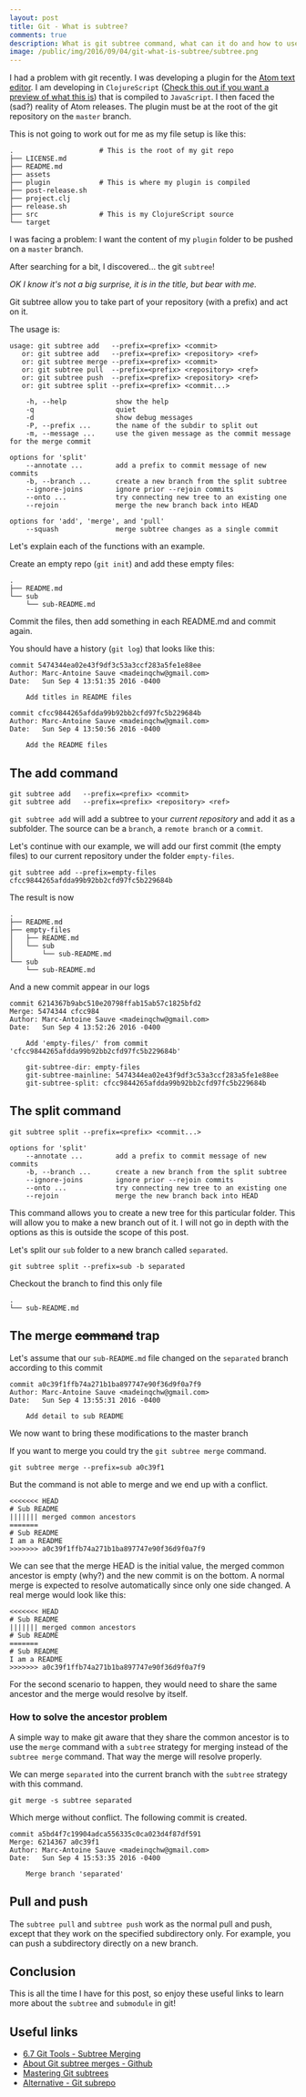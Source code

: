 ```yaml
---
layout: post
title: Git - What is subtree?
comments: true
description: What is git subtree command, what can it do and how to use it. How to manage subfolder on other branches.
image: /public/img/2016/09/04/git-what-is-subtree/subtree.png
---
```


I had a problem with git recently. I was developing a plugin for the [Atom text editor](https://atom.io/). I am developing in `ClojureScript` ([Check this out if you want a preview of what this is](http://clojurescriptkoans.com/)) that is compiled to `JavaScript`. I then faced the (sad?) reality of Atom releases. The plugin must be at the root of the git repository on the `master` branch.

This is not going to work out for me as my file setup is like this:

```
.                     # This is the root of my git repo
├── LICENSE.md
├── README.md
├── assets
├── plugin            # This is where my plugin is compiled
├── post-release.sh
├── project.clj
├── release.sh
├── src               # This is my ClojureScript source
└── target
```

I was facing a problem: I want the content of my `plugin` folder to be pushed on a `master` branch.

<!--more-->

After searching for a bit, I discovered... the git `subtree`!

*OK I know it's not a big surprise, it is in the title, but bear with me.*

Git subtree allow you to take part of your repository (with a prefix) and act on it.

The usage is:

```
usage: git subtree add   --prefix=<prefix> <commit>
   or: git subtree add   --prefix=<prefix> <repository> <ref>
   or: git subtree merge --prefix=<prefix> <commit>
   or: git subtree pull  --prefix=<prefix> <repository> <ref>
   or: git subtree push  --prefix=<prefix> <repository> <ref>
   or: git subtree split --prefix=<prefix> <commit...>

    -h, --help            show the help
    -q                    quiet
    -d                    show debug messages
    -P, --prefix ...      the name of the subdir to split out
    -m, --message ...     use the given message as the commit message for the merge commit

options for 'split'
    --annotate ...        add a prefix to commit message of new commits
    -b, --branch ...      create a new branch from the split subtree
    --ignore-joins        ignore prior --rejoin commits
    --onto ...            try connecting new tree to an existing one
    --rejoin              merge the new branch back into HEAD

options for 'add', 'merge', and 'pull'
    --squash              merge subtree changes as a single commit
```

Let's explain each of the functions with an example.

Create an empty repo (`git init`) and add these empty files:

```
.
├── README.md
└── sub
    └── sub-README.md
```

Commit the files, then add something in each README.md and commit again.

You should have a history (`git log`) that looks like this:

```
commit 5474344ea02e43f9df3c53a3ccf283a5fe1e88ee
Author: Marc-Antoine Sauve <madeinqchw@gmail.com>
Date:   Sun Sep 4 13:51:35 2016 -0400

    Add titles in README files

commit cfcc9844265afdda99b92bb2cfd97fc5b229684b
Author: Marc-Antoine Sauve <madeinqchw@gmail.com>
Date:   Sun Sep 4 13:50:56 2016 -0400

    Add the README files
```

## The **add** command

```
git subtree add   --prefix=<prefix> <commit>
git subtree add   --prefix=<prefix> <repository> <ref>
```

`git subtree add` will add a subtree to your *current repository* and add it as a subfolder. The source can be a `branch`, a `remote branch` or a `commit`.

Let's continue with our example, we will add our first commit (the empty files) to our current repository under the folder `empty-files`.

`git subtree add --prefix=empty-files cfcc9844265afdda99b92bb2cfd97fc5b229684b`

The result is now

```
.
├── README.md
├── empty-files
│   ├── README.md
│   └── sub
│       └── sub-README.md
└── sub
    └── sub-README.md
```
And a new commit appear in our logs
```
commit 6214367b9abc510e20798ffab15ab57c1825bfd2
Merge: 5474344 cfcc984
Author: Marc-Antoine Sauve <madeinqchw@gmail.com>
Date:   Sun Sep 4 13:52:26 2016 -0400

    Add 'empty-files/' from commit 'cfcc9844265afdda99b92bb2cfd97fc5b229684b'

    git-subtree-dir: empty-files
    git-subtree-mainline: 5474344ea02e43f9df3c53a3ccf283a5fe1e88ee
    git-subtree-split: cfcc9844265afdda99b92bb2cfd97fc5b229684b
```

## The **split** command

```
git subtree split --prefix=<prefix> <commit...>

options for 'split'
    --annotate ...        add a prefix to commit message of new commits
    -b, --branch ...      create a new branch from the split subtree
    --ignore-joins        ignore prior --rejoin commits
    --onto ...            try connecting new tree to an existing one
    --rejoin              merge the new branch back into HEAD
```

This command allows you to create a new tree for this particular folder. This will allow you to make a new branch out of it. I will not go in depth with the options as this is outside the scope of this post.

Let's split our `sub` folder to a new branch called `separated`.

`git subtree split --prefix=sub -b separated`

Checkout the branch to find this only file
```
.
└── sub-README.md
```

## The **merge** ~~command~~ trap

Let's assume that our `sub-README.md` file changed on the `separated` branch according to this commit

```
commit a0c39f1ffb74a271b1ba897747e90f36d9f0a7f9
Author: Marc-Antoine Sauve <madeinqchw@gmail.com>
Date:   Sun Sep 4 13:55:31 2016 -0400

    Add detail to sub README
```

We now want to bring these modifications to the master branch

If you want to merge you could try the `git subtree merge` command.

`git subtree merge --prefix=sub a0c39f1`

But the command is not able to merge and we end up with a conflict.

```
<<<<<<< HEAD
# Sub README
||||||| merged common ancestors
=======
# Sub README
I am a README
>>>>>>> a0c39f1ffb74a271b1ba897747e90f36d9f0a7f9
```

We can see that the merge HEAD is the initial value, the merged common ancestor is empty (why?) and the new commit is on the bottom.
A normal merge is expected to resolve automatically since only one side changed. A real merge would look like this:

```
<<<<<<< HEAD
# Sub README
||||||| merged common ancestors
# Sub README
=======
# Sub README
I am a README
>>>>>>> a0c39f1ffb74a271b1ba897747e90f36d9f0a7f9
```

For the second scenario to happen, they would need to share the same ancestor and the merge would resolve by itself.

### How to solve the ancestor problem

A simple way to make git aware that they share the common ancestor is to use the `merge` command with a `subtree` strategy for merging instead of the `subtree merge` command. That way the merge will resolve properly.

We can merge `separated` into the current branch with the `subtree` strategy with this command.

`git merge -s subtree separated`

Which merge without conflict. The following commit is created.

```
commit a5bd4f7c19904adca556335c0ca023d4f87df591
Merge: 6214367 a0c39f1
Author: Marc-Antoine Sauve <madeinqchw@gmail.com>
Date:   Sun Sep 4 15:53:35 2016 -0400

    Merge branch 'separated'
```

## Pull and push

The `subtree pull` and `subtree push` work as the normal pull and push, except that they work on the specified subdirectory only. For example, you can push a subdirectory directly on a new branch.

## Conclusion

This is all the time I have for this post, so enjoy these useful links to learn more about the `subtree` and `submodule` in git!

## Useful links

- [6.7 Git Tools - Subtree Merging](https://git-scm.com/book/en/v1/Git-Tools-Subtree-Merging)
- [About Git subtree merges - Github](https://help.github.com/articles/about-git-subtree-merges/)
- [Mastering Git subtrees](https://medium.com/@porteneuve/mastering-git-subtrees-943d29a798ec#.dywbc81ip)
- [Alternative - Git subrepo](https://github.com/ingydotnet/git-subrepo#readme)

